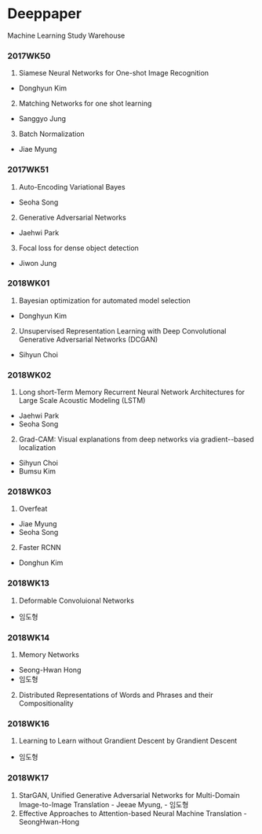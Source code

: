 # Deeppaper
Machine Learning Study Warehouse

### 2017WK50
1. Siamese Neural Networks for One-shot Image Recognition
  - Donghyun Kim
2. Matching Networks for one shot learning
  - Sanggyo Jung
3. Batch Normalization
  - Jiae Myung

### 2017WK51
1. Auto-Encoding Variational Bayes
  - Seoha Song
2. Generative Adversarial Networks
  - Jaehwi Park
3. Focal loss for dense object detection
  - Jiwon Jung

### 2018WK01
1. Bayesian optimization for automated model selection
  - Donghyun Kim
2. Unsupervised Representation Learning with Deep Convolutional Generative Adversarial Networks (DCGAN)
  - Sihyun Choi

### 2018WK02
1. Long short-Term Memory Recurrent Neural Network Architectures for Large Scale Acoustic Modeling (LSTM)
  - Jaehwi Park
  - Seoha Song
2. Grad-CAM: Visual explanations from deep networks via gradient--based localization
  - Sihyun Choi
  - Bumsu Kim

### 2018WK03
1. Overfeat
  - Jiae Myung
  - Seoha Song
2. Faster RCNN
  - Donghun Kim

### 2018WK13
1. Deformable Convoluional Networks
  - 임도형
  
### 2018WK14
1. Memory Networks
  - Seong-Hwan Hong
  - 임도형
2. Distributed Representations of Words and Phrases and their Compositionality

### 2018WK16
1. Learning to Learn without Grandient Descent by Grandient Descent
  - 임도형

### 2018WK17
1. StarGAN, Unified Generative Adversarial Networks for Multi-Domain Image-to-Image Translation
		- Jeeae Myung, 
		- 임도형
2. Effective Approaches to Attention-based Neural Machine Translation
		- SeongHwan-Hong
		

